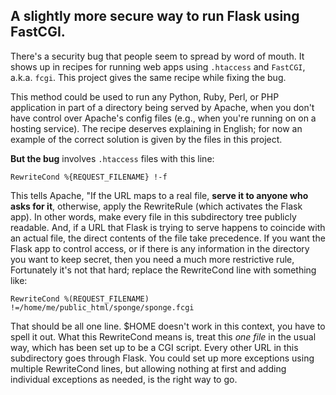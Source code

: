 <h2>A slightly more secure way to run Flask using FastCGI.</h2>

There's a security bug that people seem to spread by word of mouth.  It shows up in recipes for running web apps using `.htaccess` and `FastCGI`, a.k.a. `fcgi`.  This project gives the same recipe while fixing the bug.

This method could be used to run any Python, Ruby, Perl, or PHP application 
in part of a directory being served by Apache, when you don't have control 
over Apache's config files (e.g., when you're running on on a hosting
service).  The recipe deserves explaining in English; for now an example of 
the correct solution is given by the files in this project.

<b>But the bug</b> involves `.htaccess` files with this line:

    RewriteCond %{REQUEST_FILENAME} !-f

This tells Apache, "If the URL maps to a real file, **serve it to anyone who asks for it**, otherwise, apply the RewriteRule (which activates the Flask app). In other words, make every file in this subdirectory tree publicly readable. And, if a URL that Flask is trying to serve happens to coincide with an actual file, the direct contents of the file take precedence. If you want the Flask app to control access, or if there is any information in the directory you want to keep secret, then you need a much more restrictive rule, Fortunately it's not that hard; replace the RewriteCond line with something like:

    RewriteCond %(REQUEST_FILENAME) !=/home/me/public_html/sponge/sponge.fcgi

That should be all one line. $HOME doesn't work in this context, you have to spell it out. What this RewriteCond means is, treat this *one file* in the usual way, which has been set up to be a CGI script. Every other URL in this subdirectory goes through Flask. You could set up more exceptions using multiple RewriteCond lines, but allowing nothing at first and adding individual exceptions as needed, is the right way to go.
